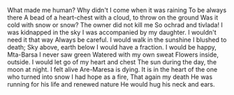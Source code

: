 What made me human?
Why didn't I come when it was raining
To be always there
A bead of a heart-chest with a cloud,
to throw on the ground
Was it cold with snow or snow?
The owner did not kill me
So ochrad and tivlada!
I was kidnapped in the sky
I was accompanied by my daughter.
I wouldn't need it that way
Always be careful.
I would walk in the sunshine
I blushed to death;
Sky above, earth below
I would have a fraction.
I would be happy, Mta-Barsa
I never saw green
Watered with my own sweat
Flowers inside, outside.
I would let go of my heart and chest
The sun during the day, the moon at night.
I felt alive
Are-Maresa is dying.
It is in the heart of the one who turned into snow
I had hope as a fire,
That again my death
He was running for his life
and renewed nature
He would hug his neck and ears.